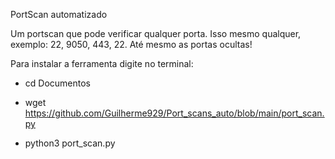 PortScan automatizado

Um portscan que pode verificar qualquer porta. Isso mesmo qualquer, exemplo: 22, 9050, 443, 22. Até mesmo as portas ocultas!


Para instalar a ferramenta digite no terminal:

- cd Documentos

- wget https://github.com/Guilherme929/Port_scans_auto/blob/main/port_scan.py

- python3 port_scan.py
